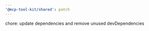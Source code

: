 ```yaml
---
'@mcp-tool-kit/shared': patch
---
```


chore: update dependencies and remove unused devDependencies
